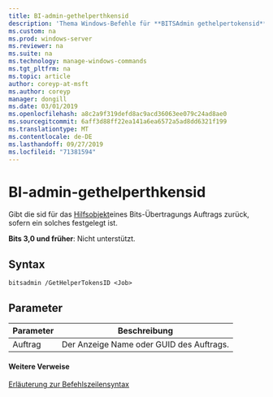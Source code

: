 ```yaml
---
title: BI-admin-gethelperthkensid
description: 'Thema Windows-Befehle für **BITSAdmin gethelpertokensid** : gibt die SID des Hilfsobjekts eines Bits-Übertragungs Auftrags zurück, sofern ein solches festgelegt ist.'
ms.custom: na
ms.prod: windows-server
ms.reviewer: na
ms.suite: na
ms.technology: manage-windows-commands
ms.tgt_pltfrm: na
ms.topic: article
author: coreyp-at-msft
ms.author: coreyp
manager: dongill
ms.date: 03/01/2019
ms.openlocfilehash: a8c2a9f319defd8ac9acd36063ee079c24ad8ae0
ms.sourcegitcommit: 6aff3d88ff22ea141a6ea6572a5ad8dd6321f199
ms.translationtype: MT
ms.contentlocale: de-DE
ms.lasthandoff: 09/27/2019
ms.locfileid: "71381594"
---
```

# <a name="bitsadmin-gethelpertokensid"></a>BI-admin-gethelperthkensid

Gibt die sid für das [Hilfsobjekt](/windows/desktop/bits/helper-tokens-for-bits-transfer-jobs)eines Bits-Übertragungs Auftrags zurück, sofern ein solches festgelegt ist.

**Bits 3,0 und früher**: Nicht unterstützt.

## <a name="syntax"></a>Syntax

```
bitsadmin /GetHelperTokensID <Job>
```

## <a name="parameters"></a>Parameter

|Parameter|Beschreibung|
|---------|-----------|
|Auftrag|Der Anzeige Name oder GUID des Auftrags.|

#### <a name="additional-references"></a>Weitere Verweise

[Erläuterung zur Befehlszeilensyntax](command-line-syntax-key.md)
